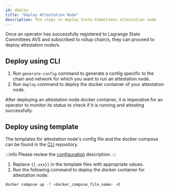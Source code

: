 ```yaml
---
id: deploy
title: "Deploy Attestation Node"
description: The steps to deploy State Committees attestation node
---
```


Once an operator has successfully registered to Lagrange State Committees AVS and subscribed to rollup chain/s, they can proceed to deploy attestation node/s.

## Deploy using CLI

1. Run `generate-config` command to generate a config specific to the chain and network for which you want to run an attestation node.
2. Run `deploy` command to deploy the docker container of your attestation node.

After deploying an attestation node docker container, it is imperative for an operator to monitor its status to check if it is running and attesting successfully.

## Deploy using template

The templates for attestation node's config file and the docker-compose can be found in the [CLI](https://github.com/Lagrange-Labs/lsc-client-cli/tree/develop/templates) repository.

:::info
Please review the [configuration](/state-committees/run-node/configuration) description.
:::

1. Replace `{{.xxx}}` in the template files with appropriate values.
2. Run the following command to deploy the docker container for attestation node:

```bash
docker compose up -f <docker_compose_file_name> -d
```
